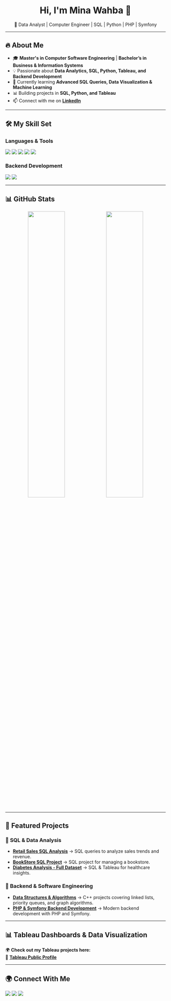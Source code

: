 <h1 align="center">Hi, I'm Mina Wahba 👋</h1>
<p align="center">
  🚀 Data Analyst | Computer Engineer | SQL | Python | PHP | Symfony  
</p>

---

## 🔥 About Me  
- 🎓 **Master's in Computer Software Engineering** | **Bachelor’s in Business & Information Systems**  
- 💡 Passionate about **Data Analytics, SQL, Python, Tableau, and Backend Development**  
- 🌱 Currently learning **Advanced SQL Queries, Data Visualization & Machine Learning**  
- 📊 Building projects in **SQL, Python, and Tableau**  
- 📫 Connect with me on **[LinkedIn](https://www.linkedin.com/in/mwahba98/)**  

---

## 🛠 My Skill Set  
### **Languages & Tools**  
<p align="left">
  <img src="https://img.shields.io/badge/Python-3776AB?style=for-the-badge&logo=python&logoColor=white"/>
  <img src="https://img.shields.io/badge/SQL-003B57?style=for-the-badge&logo=postgresql&logoColor=white"/>
  <img src="https://img.shields.io/badge/PostgreSQL-336791?style=for-the-badge&logo=postgresql&logoColor=white"/>
  <img src="https://img.shields.io/badge/Tableau-E97627?style=for-the-badge&logo=tableau&logoColor=white"/>
  <img src="https://img.shields.io/badge/PowerBI-F2C811?style=for-the-badge&logo=powerbi&logoColor=black"/>
</p>

### **Backend Development**
<p align="left">
  <img src="https://img.shields.io/badge/PHP-777BB4?style=for-the-badge&logo=php&logoColor=white"/>
  <img src="https://img.shields.io/badge/Symfony-000000?style=for-the-badge&logo=symfony&logoColor=white"/>
</p>

---

## 📊 GitHub Stats  
<p align="center">
  <img src="https://github-readme-stats.vercel.app/api?username=Minawahba98&show_icons=true&theme=dark" width="48%" />
  <img src="https://github-readme-streak-stats.herokuapp.com/?user=Minawahba98&theme=dark" width="48%" />
</p>

---

## 🚀 Featured Projects  
### 📌 **SQL & Data Analysis**  
- **[Retail Sales SQL Analysis](https://github.com/Minawahba98/Retail_sales_SQL)** → SQL queries to analyze sales trends and revenue.  
- **[BookStore SQL Project](https://github.com/Minawahba98/BookStore_SQL-Project)** → SQL project for managing a bookstore.  
- **[Diabetes Analysis - Full Dataset](https://github.com/Minawahba98/Diabetes_analysis_Full)** → SQL & Tableau for healthcare insights.  

### 📌 **Backend & Software Engineering**  
- **[Data Structures & Algorithms](https://github.com/Minawahba98/data-structures-algorithms)** → C++ projects covering linked lists, priority queues, and graph algorithms.  
- **[PHP & Symfony Backend Development](https://github.com/Minawahba98/PHP_Symfony_Project)** → Modern backend development with PHP and Symfony.  

---

## 📊 **Tableau Dashboards & Data Visualization**  
🌍 **Check out my Tableau projects here:**  
🔗 **[Tableau Public Profile](https://public.tableau.com/app/profile/mina.wahba/vizzes)**  

---

## 🌍 **Connect With Me**  
<p align="left">
  <a href="https://github.com/Minawahba98" target="_blank"><img src="https://img.shields.io/badge/GitHub-100000?style=for-the-badge&logo=github&logoColor=white"></a>
  <a href="https://www.linkedin.com/in/mwahba98/" target="_blank"><img src="https://img.shields.io/badge/LinkedIn-0077B5?style=for-the-badge&logo=linkedin&logoColor=white"></a>
  <a href="https://public.tableau.com/app/profile/mina.wahba/vizzes" target="_blank"><img src="https://img.shields.io/badge/Tableau-E97627?style=for-the-badge&logo=tableau&logoColor=white"></a>
</p>
